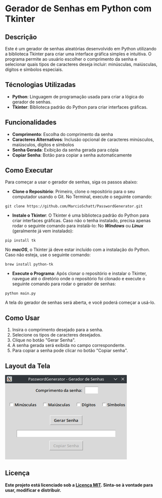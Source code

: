 # Gerador de Senhas em Python com Tkinter

## Descrição

Este é um gerador de senhas aleatórias desenvolvido em Python utilizando a biblioteca Tkinter para criar uma interface gráfica simples e intuitiva. O programa permite ao usuário escolher o comprimento da senha e selecionar quais tipos de caracteres deseja incluir: minúsculas, maiúsculas, dígitos e símbolos especiais.

## Técnologias Utilizadas

- **Python**: Linguagem de programação usada para criar a lógica do gerador de senhas.
- **Tkinter**: Biblioteca padrão do Python para criar interfaces gráficas.

## Funcionalidades

- **Comprimento**: Escolha do comprimento da senha
- **Caracteres Alternativos**: Inclusão opcional de caracteres minúsculos, maiúsculos, dígitos e símbolos
- **Senha Gerada**: Exibição da senha gerada para cópia
- **Copiar Senha**: Botão para copiar a senha automaticamente

## Como Executar

Para começar a usar o gerador de senhas, siga os passos abaixo:
- **Clone o Repositório**: Primeiro, clone o repositório para o seu computador usando o Git. No Terminal, execute o seguinte comando:
```
git clone https://github.com/MarcioSchatt/PasswordGenerator.git
```
- **Instale o Tkinter**: O Tkinter é uma biblioteca padrão do Python para criar interfaces gráficas. Caso não o tenha instalado, precisa apenas rodar o seguinte comando para instalá-lo:
No ***Windows*** ou ***Linux*** (geralmente já vem instalado):
```
pip install tk
```
No ***macOS***, o Tkinter já deve estar incluído com a instalação do Python. Caso não esteja, use o seguinte comando:
```
brew install python-tk
```
- **Execute o Programa**: Após clonar o repositório e instalar o Tkinter, navegue até o diretório onde o repositório foi clonado e execute o seguinte comando para rodar o gerador de senhas:
```
python main.py
```
A tela do gerador de senhas será aberta, e você poderá começar a usá-lo.

## Como Usar

1. Insira o comprimento desejado para a senha.
2. Selecione os tipos de caracteres desejados.
3. Clique no botão "Gerar Senha".
4. A senha gerada será exibida no campo correspondente.
5. Para copiar a senha pode clicar no botão "Copiar senha".

## Layout da Tela

![Gerador de Senhas](screenshot.png)

## Licença

**Este projeto está licenciado sob a [Licença MIT](LICENSE.txt). Sinta-se à vontade para usar, modificar e distribuir.**
